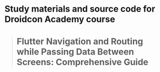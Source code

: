 # Study materials and source code for **Droidcon Academy** course 
> # Flutter Navigation and Routing while Passing Data Between Screens: Comprehensive Guide 
